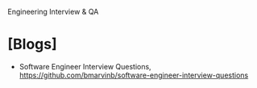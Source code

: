 Engineering Interview & QA

# [Blogs]
+ Software Engineer Interview Questions, https://github.com/bmarvinb/software-engineer-interview-questions
